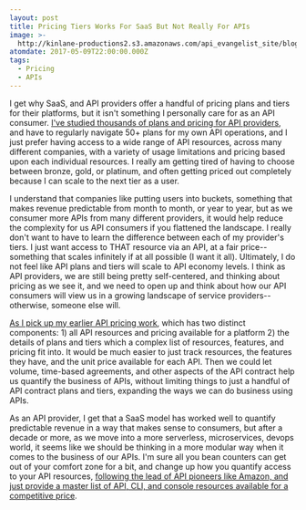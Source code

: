 ```yaml
---
layout: post
title: Pricing Tiers Works For SaaS But Not Really For APIs
image: >-
  http://kinlane-productions2.s3.amazonaws.com/api_evangelist_site/blog/api_plans_pricing_tiers.png
atomdate: 2017-05-09T22:00:00.000Z
tags:
  - Pricing
  - APIs
---
```

I get why SaaS, and API providers offer a handful of pricing plans and tiers for their platforms, but it isn't something I personally care for as an API consumer. [I've studied thousands of plans and pricing for API providers](http://apievangelist.com/2016/04/16/the-pricing-plans-for-250-api-platforms/), and have to regularly navigate 50+ plans for my own API operations, and I just prefer having access to a wide range of API resources, across many different companies, with a variety of usage limitations and pricing based upon each individual resources. I really am getting tired of having to choose between bronze, gold, or platinum, and often getting priced out completely because I can scale to the next tier as a user.

I understand that companies like putting users into buckets, something that makes revenue predictable from month to month, or year to year, but as we consumer more APIs from many different providers, it would help reduce the complexity for us API consumers if you flattened the landscape. I really don't want to have to learn the difference between each of my provider's tiers. I just want access to THAT resource via an API, at a fair price--something that scales infinitely if at all possible (I want it all). Ultimately, I do not feel like API plans and tiers will scale to API economy levels. I think as API providers, we are still being pretty self-centered, and thinking about pricing as we see it, and we need to open up and think about how our API consumers will view us in a growing landscape of service providers--otherwise, someone else will.

[As I pick up my earlier API pricing work](http://apievangelist.com/2016/02/13/my-tooling-and-api-for-gathering-and-organizing-the-details-of-the-plans-and-pricing-for-apis/), which has two distinct components: 1) all API resources and pricing available for a platform 2) the details of plans and tiers which a complex list of resources, features, and pricing fit into. It would be much easier to just track resources, the features they have, and the unit price available for each API. Then we could let volume, time-based agreements, and other aspects of the API contract help us quantify the business of APIs, without limiting things to just a handful of API contract plans and tiers, expanding the ways we can do business using APIs.

As an API provider, I get that a SaaS model has worked well to quantify predictable revenue in a way that makes sense to consumers, but after a decade or more, as we move into a more serverless, microservices, devops world, it seems like we should be thinking in a more modular way when it comes to the business of our APIs. I'm sure all you bean counters can get out of your comfort zone for a bit, and change up how you quantify access to your API resources, [following the lead of API pioneers like Amazon, and just provide a master list of API, CLI, and console resources available for a competitive price](https://aws.amazon.com/pricing/).